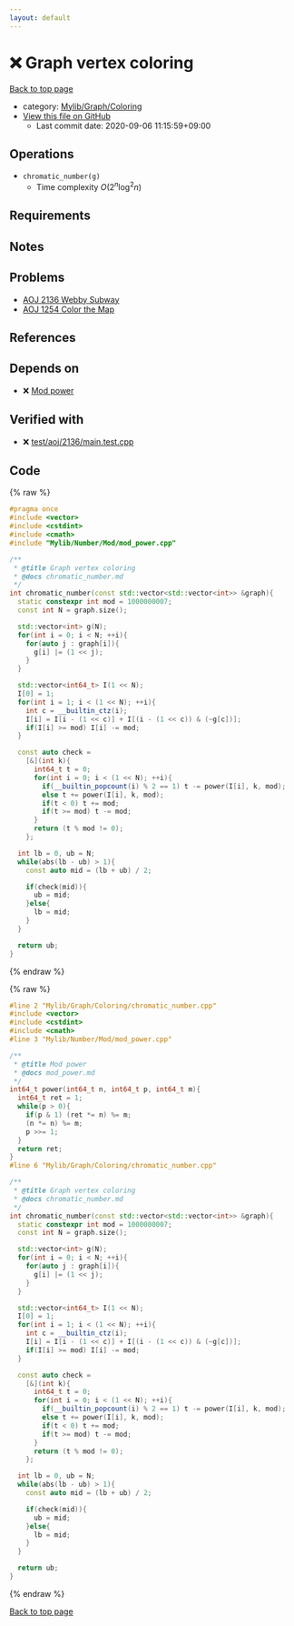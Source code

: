 ```yaml
---
layout: default
---
```


<!-- mathjax config similar to math.stackexchange -->
<script type="text/javascript" async
  src="https://cdnjs.cloudflare.com/ajax/libs/mathjax/2.7.5/MathJax.js?config=TeX-MML-AM_CHTML">
</script>
<script type="text/x-mathjax-config">
  MathJax.Hub.Config({
    TeX: { equationNumbers: { autoNumber: "AMS" }},
    tex2jax: {
      inlineMath: [ ['$','$'] ],
      processEscapes: true
    },
    "HTML-CSS": { matchFontHeight: false },
    displayAlign: "left",
    displayIndent: "2em"
  });
</script>

<script type="text/javascript" src="https://cdnjs.cloudflare.com/ajax/libs/jquery/3.4.1/jquery.min.js"></script>
<script src="https://cdn.jsdelivr.net/npm/jquery-balloon-js@1.1.2/jquery.balloon.min.js" integrity="sha256-ZEYs9VrgAeNuPvs15E39OsyOJaIkXEEt10fzxJ20+2I=" crossorigin="anonymous"></script>
<script type="text/javascript" src="../../../../assets/js/copy-button.js"></script>
<link rel="stylesheet" href="../../../../assets/css/copy-button.css" />


# :x: Graph vertex coloring

<a href="../../../../index.html">Back to top page</a>

* category: <a href="../../../../index.html#acf9ec20eaed2eb3d3c1a731ebc2fbe1">Mylib/Graph/Coloring</a>
* <a href="{{ site.github.repository_url }}/blob/master/Mylib/Graph/Coloring/chromatic_number.cpp">View this file on GitHub</a>
    - Last commit date: 2020-09-06 11:15:59+09:00




## Operations

- `chromatic_number(g)`
	- Time complexity $O(2^n \log^2 n)$

## Requirements

## Notes

## Problems

- [AOJ 2136 Webby Subway](http://judge.u-aizu.ac.jp/onlinejudge/description.jsp?id=2136)
- [AOJ 1254 Color the Map](http://judge.u-aizu.ac.jp/onlinejudge/description.jsp?id=1254)

## References



## Depends on

* :x: <a href="../../Number/Mod/mod_power.cpp.html">Mod power</a>


## Verified with

* :x: <a href="../../../../verify/test/aoj/2136/main.test.cpp.html">test/aoj/2136/main.test.cpp</a>


## Code

<a id="unbundled"></a>
{% raw %}
```cpp
#pragma once
#include <vector>
#include <cstdint>
#include <cmath>
#include "Mylib/Number/Mod/mod_power.cpp"

/**
 * @title Graph vertex coloring
 * @docs chromatic_number.md
 */
int chromatic_number(const std::vector<std::vector<int>> &graph){
  static constexpr int mod = 1000000007;
  const int N = graph.size();

  std::vector<int> g(N);
  for(int i = 0; i < N; ++i){
    for(auto j : graph[i]){
      g[i] |= (1 << j);
    }
  }

  std::vector<int64_t> I(1 << N);
  I[0] = 1;
  for(int i = 1; i < (1 << N); ++i){
    int c = __builtin_ctz(i);
    I[i] = I[i - (1 << c)] + I[(i - (1 << c)) & (~g[c])];
    if(I[i] >= mod) I[i] -= mod;
  }

  const auto check =
    [&](int k){
      int64_t t = 0;
      for(int i = 0; i < (1 << N); ++i){
        if(__builtin_popcount(i) % 2 == 1) t -= power(I[i], k, mod);
        else t += power(I[i], k, mod);
        if(t < 0) t += mod;
        if(t >= mod) t -= mod;
      }
      return (t % mod != 0);
    };

  int lb = 0, ub = N;
  while(abs(lb - ub) > 1){
    const auto mid = (lb + ub) / 2;

    if(check(mid)){
      ub = mid;
    }else{
      lb = mid;
    }
  }

  return ub;
}

```
{% endraw %}

<a id="bundled"></a>
{% raw %}
```cpp
#line 2 "Mylib/Graph/Coloring/chromatic_number.cpp"
#include <vector>
#include <cstdint>
#include <cmath>
#line 3 "Mylib/Number/Mod/mod_power.cpp"

/**
 * @title Mod power
 * @docs mod_power.md
 */
int64_t power(int64_t n, int64_t p, int64_t m){
  int64_t ret = 1;
  while(p > 0){
    if(p & 1) (ret *= n) %= m;
    (n *= n) %= m;
    p >>= 1;
  }
  return ret;
}
#line 6 "Mylib/Graph/Coloring/chromatic_number.cpp"

/**
 * @title Graph vertex coloring
 * @docs chromatic_number.md
 */
int chromatic_number(const std::vector<std::vector<int>> &graph){
  static constexpr int mod = 1000000007;
  const int N = graph.size();

  std::vector<int> g(N);
  for(int i = 0; i < N; ++i){
    for(auto j : graph[i]){
      g[i] |= (1 << j);
    }
  }

  std::vector<int64_t> I(1 << N);
  I[0] = 1;
  for(int i = 1; i < (1 << N); ++i){
    int c = __builtin_ctz(i);
    I[i] = I[i - (1 << c)] + I[(i - (1 << c)) & (~g[c])];
    if(I[i] >= mod) I[i] -= mod;
  }

  const auto check =
    [&](int k){
      int64_t t = 0;
      for(int i = 0; i < (1 << N); ++i){
        if(__builtin_popcount(i) % 2 == 1) t -= power(I[i], k, mod);
        else t += power(I[i], k, mod);
        if(t < 0) t += mod;
        if(t >= mod) t -= mod;
      }
      return (t % mod != 0);
    };

  int lb = 0, ub = N;
  while(abs(lb - ub) > 1){
    const auto mid = (lb + ub) / 2;

    if(check(mid)){
      ub = mid;
    }else{
      lb = mid;
    }
  }

  return ub;
}

```
{% endraw %}

<a href="../../../../index.html">Back to top page</a>

